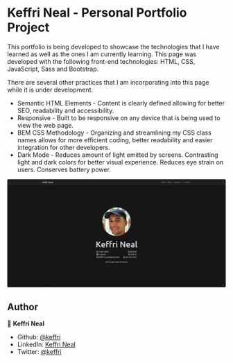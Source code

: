 <h1>Keffri Neal - Personal Portfolio Project</h1>

This portfolio is being developed to showcase the technologies that I have learned as well as the ones I am currently learning. This page was developed with the following front-end technologies: HTML, CSS, JavaScript, Sass and Bootstrap.

There are several other practices that I am incorporating into this page while it is under development.

<ul>
    <li>Semantic HTML Elements - Content is clearly defined allowing for better SEO, readability and accessibility.</li>
    <li>Responsive - Built to be responsive on any device that is being used to view the web page. </li>
    <li>BEM CSS Methodology - Organizing and streamlining my CSS class names allows for more efficient coding, better readability and easier integration for other developers.</li>
    <li>Dark Mode - Reduces amount of light emitted by screens. Contrasting light and dark colors for better visual experience. Reduces eye strain on users. Conserves battery power.</li>
</ul>

<p align-"center>
    <img src="src/images/portfolio2022Preview.png" width="1000" title="Portfolio 2020 Preview">
</p>

## Author

👤 **Keffri Neal**

- Github: [@keffri](https://github.com/keffri)
- LinkedIn: [Keffri Neal](https://www.linkedin.com/in/keffri/)
- Twitter: [@keffri](https://twitter.com/keffri)
